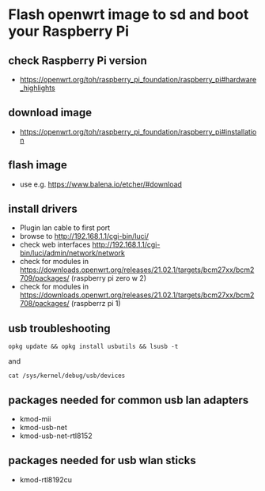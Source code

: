 # Flash openwrt image to sd and boot your Raspberry Pi

## check Raspberry Pi version
* https://openwrt.org/toh/raspberry_pi_foundation/raspberry_pi#hardware_highlights

## download image
* https://openwrt.org/toh/raspberry_pi_foundation/raspberry_pi#installation

## flash image
* use e.g. https://www.balena.io/etcher/#download

## install drivers
* Plugin lan cable to first port
* browse to http://192.168.1.1/cgi-bin/luci/
* check web interfaces http://192.168.1.1/cgi-bin/luci/admin/network/network
* check for modules in https://downloads.openwrt.org/releases/21.02.1/targets/bcm27xx/bcm2709/packages/ (raspberry pi zero w 2)
* check for modules in https://downloads.openwrt.org/releases/21.02.1/targets/bcm27xx/bcm2708/packages/ (raspberrz pi 1)

## usb troubleshooting
```
opkg update && opkg install usbutils && lsusb -t
```
and
```
cat /sys/kernel/debug/usb/devices
```

## packages needed for common usb lan adapters
* kmod-mii
* kmod-usb-net
* kmod-usb-net-rtl8152

## packages needed for  usb wlan sticks
* kmod-rtl8192cu 
